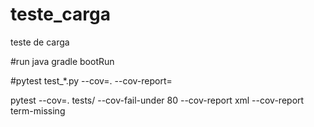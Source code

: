 # teste_carga
teste de carga



#run java
gradle bootRun

#pytest test_*.py --cov=. --cov-report=

pytest --cov=. tests/ --cov-fail-under 80 --cov-report xml --cov-report term-missing

